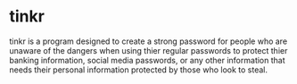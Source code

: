 # tinkr
tinkr is a program designed to create a strong password for people who 
are unaware of the dangers when using thier regular passwords to protect thier
banking information, social media passwords, or any other information that needs
their personal information protected by those who look to steal.
